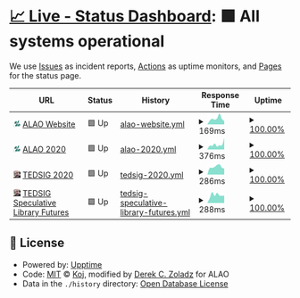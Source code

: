 # [📈 Live - Status Dashboard](https://alaoweb.github.io/status): <!--live status--> **🟩 All systems operational**

We use [Issues](https://github.com/alaoweb/status/issues) as incident reports, [Actions](https://github.com/alaoweb/status/actions) as uptime monitors, and [Pages](https://alaoweb.github.io/status) for the status page.

<!--start: status pages-->
<!-- This summary is generated by Upptime (https://github.com/upptime/upptime) -->
<!-- Do not edit this manually, your changes will be overwritten -->
<!-- prettier-ignore -->
| URL | Status | History | Response Time | Uptime |
| --- | ------ | ------- | ------------- | ------ |
| <img alt="" src="https://raw.githubusercontent.com/alaoweb/status/main/img/alao-icon.png" height="13"> [ALAO Website](https://www.derekzoladz.com/) | 🟩 Up | [alao-website.yml](https://github.com/alaoweb/status/commits/HEAD/history/alao-website.yml) | <details><summary><img alt="Response time graph" src="./graphs/alao-website/response-time-week.png" height="20"> 169ms</summary><br><a href="https://alaoweb.github.io/status/history/alao-website"><img alt="Response time 152" src="https://img.shields.io/endpoint?url=https%3A%2F%2Fraw.githubusercontent.com%2Falaoweb%2Fstatus%2FHEAD%2Fapi%2Falao-website%2Fresponse-time.json"></a><br><a href="https://alaoweb.github.io/status/history/alao-website"><img alt="24-hour response time 92" src="https://img.shields.io/endpoint?url=https%3A%2F%2Fraw.githubusercontent.com%2Falaoweb%2Fstatus%2FHEAD%2Fapi%2Falao-website%2Fresponse-time-day.json"></a><br><a href="https://alaoweb.github.io/status/history/alao-website"><img alt="7-day response time 169" src="https://img.shields.io/endpoint?url=https%3A%2F%2Fraw.githubusercontent.com%2Falaoweb%2Fstatus%2FHEAD%2Fapi%2Falao-website%2Fresponse-time-week.json"></a><br><a href="https://alaoweb.github.io/status/history/alao-website"><img alt="30-day response time 149" src="https://img.shields.io/endpoint?url=https%3A%2F%2Fraw.githubusercontent.com%2Falaoweb%2Fstatus%2FHEAD%2Fapi%2Falao-website%2Fresponse-time-month.json"></a><br><a href="https://alaoweb.github.io/status/history/alao-website"><img alt="1-year response time 156" src="https://img.shields.io/endpoint?url=https%3A%2F%2Fraw.githubusercontent.com%2Falaoweb%2Fstatus%2FHEAD%2Fapi%2Falao-website%2Fresponse-time-year.json"></a></details> | <details><summary><a href="https://alaoweb.github.io/status/history/alao-website">100.00%</a></summary><a href="https://alaoweb.github.io/status/history/alao-website"><img alt="All-time uptime 99.97%" src="https://img.shields.io/endpoint?url=https%3A%2F%2Fraw.githubusercontent.com%2Falaoweb%2Fstatus%2FHEAD%2Fapi%2Falao-website%2Fuptime.json"></a><br><a href="https://alaoweb.github.io/status/history/alao-website"><img alt="24-hour uptime 100.00%" src="https://img.shields.io/endpoint?url=https%3A%2F%2Fraw.githubusercontent.com%2Falaoweb%2Fstatus%2FHEAD%2Fapi%2Falao-website%2Fuptime-day.json"></a><br><a href="https://alaoweb.github.io/status/history/alao-website"><img alt="7-day uptime 100.00%" src="https://img.shields.io/endpoint?url=https%3A%2F%2Fraw.githubusercontent.com%2Falaoweb%2Fstatus%2FHEAD%2Fapi%2Falao-website%2Fuptime-week.json"></a><br><a href="https://alaoweb.github.io/status/history/alao-website"><img alt="30-day uptime 100.00%" src="https://img.shields.io/endpoint?url=https%3A%2F%2Fraw.githubusercontent.com%2Falaoweb%2Fstatus%2FHEAD%2Fapi%2Falao-website%2Fuptime-month.json"></a><br><a href="https://alaoweb.github.io/status/history/alao-website"><img alt="1-year uptime 99.99%" src="https://img.shields.io/endpoint?url=https%3A%2F%2Fraw.githubusercontent.com%2Falaoweb%2Fstatus%2FHEAD%2Fapi%2Falao-website%2Fuptime-year.json"></a></details>
| <img alt="" src="https://raw.githubusercontent.com/alaoweb/status/main/img/alao-icon.png" height="13"> [ALAO 2020](https://2020.alaoweb.org/) | 🟩 Up | [alao-2020.yml](https://github.com/alaoweb/status/commits/HEAD/history/alao-2020.yml) | <details><summary><img alt="Response time graph" src="./graphs/alao-2020/response-time-week.png" height="20"> 376ms</summary><br><a href="https://alaoweb.github.io/status/history/alao-2020"><img alt="Response time 379" src="https://img.shields.io/endpoint?url=https%3A%2F%2Fraw.githubusercontent.com%2Falaoweb%2Fstatus%2FHEAD%2Fapi%2Falao-2020%2Fresponse-time.json"></a><br><a href="https://alaoweb.github.io/status/history/alao-2020"><img alt="24-hour response time 444" src="https://img.shields.io/endpoint?url=https%3A%2F%2Fraw.githubusercontent.com%2Falaoweb%2Fstatus%2FHEAD%2Fapi%2Falao-2020%2Fresponse-time-day.json"></a><br><a href="https://alaoweb.github.io/status/history/alao-2020"><img alt="7-day response time 376" src="https://img.shields.io/endpoint?url=https%3A%2F%2Fraw.githubusercontent.com%2Falaoweb%2Fstatus%2FHEAD%2Fapi%2Falao-2020%2Fresponse-time-week.json"></a><br><a href="https://alaoweb.github.io/status/history/alao-2020"><img alt="30-day response time 355" src="https://img.shields.io/endpoint?url=https%3A%2F%2Fraw.githubusercontent.com%2Falaoweb%2Fstatus%2FHEAD%2Fapi%2Falao-2020%2Fresponse-time-month.json"></a><br><a href="https://alaoweb.github.io/status/history/alao-2020"><img alt="1-year response time 334" src="https://img.shields.io/endpoint?url=https%3A%2F%2Fraw.githubusercontent.com%2Falaoweb%2Fstatus%2FHEAD%2Fapi%2Falao-2020%2Fresponse-time-year.json"></a></details> | <details><summary><a href="https://alaoweb.github.io/status/history/alao-2020">100.00%</a></summary><a href="https://alaoweb.github.io/status/history/alao-2020"><img alt="All-time uptime 99.96%" src="https://img.shields.io/endpoint?url=https%3A%2F%2Fraw.githubusercontent.com%2Falaoweb%2Fstatus%2FHEAD%2Fapi%2Falao-2020%2Fuptime.json"></a><br><a href="https://alaoweb.github.io/status/history/alao-2020"><img alt="24-hour uptime 100.00%" src="https://img.shields.io/endpoint?url=https%3A%2F%2Fraw.githubusercontent.com%2Falaoweb%2Fstatus%2FHEAD%2Fapi%2Falao-2020%2Fuptime-day.json"></a><br><a href="https://alaoweb.github.io/status/history/alao-2020"><img alt="7-day uptime 100.00%" src="https://img.shields.io/endpoint?url=https%3A%2F%2Fraw.githubusercontent.com%2Falaoweb%2Fstatus%2FHEAD%2Fapi%2Falao-2020%2Fuptime-week.json"></a><br><a href="https://alaoweb.github.io/status/history/alao-2020"><img alt="30-day uptime 100.00%" src="https://img.shields.io/endpoint?url=https%3A%2F%2Fraw.githubusercontent.com%2Falaoweb%2Fstatus%2FHEAD%2Fapi%2Falao-2020%2Fuptime-month.json"></a><br><a href="https://alaoweb.github.io/status/history/alao-2020"><img alt="1-year uptime 99.98%" src="https://img.shields.io/endpoint?url=https%3A%2F%2Fraw.githubusercontent.com%2Falaoweb%2Fstatus%2FHEAD%2Fapi%2Falao-2020%2Fuptime-year.json"></a></details>
| <img alt="" src="https://raw.githubusercontent.com/alaoweb/status/main/img/icon.png" height="13"> [TEDSIG 2020](https://tedsig.alaoweb.org/) | 🟩 Up | [tedsig-2020.yml](https://github.com/alaoweb/status/commits/HEAD/history/tedsig-2020.yml) | <details><summary><img alt="Response time graph" src="./graphs/tedsig-2020/response-time-week.png" height="20"> 286ms</summary><br><a href="https://alaoweb.github.io/status/history/tedsig-2020"><img alt="Response time 332" src="https://img.shields.io/endpoint?url=https%3A%2F%2Fraw.githubusercontent.com%2Falaoweb%2Fstatus%2FHEAD%2Fapi%2Ftedsig-2020%2Fresponse-time.json"></a><br><a href="https://alaoweb.github.io/status/history/tedsig-2020"><img alt="24-hour response time 344" src="https://img.shields.io/endpoint?url=https%3A%2F%2Fraw.githubusercontent.com%2Falaoweb%2Fstatus%2FHEAD%2Fapi%2Ftedsig-2020%2Fresponse-time-day.json"></a><br><a href="https://alaoweb.github.io/status/history/tedsig-2020"><img alt="7-day response time 286" src="https://img.shields.io/endpoint?url=https%3A%2F%2Fraw.githubusercontent.com%2Falaoweb%2Fstatus%2FHEAD%2Fapi%2Ftedsig-2020%2Fresponse-time-week.json"></a><br><a href="https://alaoweb.github.io/status/history/tedsig-2020"><img alt="30-day response time 271" src="https://img.shields.io/endpoint?url=https%3A%2F%2Fraw.githubusercontent.com%2Falaoweb%2Fstatus%2FHEAD%2Fapi%2Ftedsig-2020%2Fresponse-time-month.json"></a><br><a href="https://alaoweb.github.io/status/history/tedsig-2020"><img alt="1-year response time 308" src="https://img.shields.io/endpoint?url=https%3A%2F%2Fraw.githubusercontent.com%2Falaoweb%2Fstatus%2FHEAD%2Fapi%2Ftedsig-2020%2Fresponse-time-year.json"></a></details> | <details><summary><a href="https://alaoweb.github.io/status/history/tedsig-2020">100.00%</a></summary><a href="https://alaoweb.github.io/status/history/tedsig-2020"><img alt="All-time uptime 99.99%" src="https://img.shields.io/endpoint?url=https%3A%2F%2Fraw.githubusercontent.com%2Falaoweb%2Fstatus%2FHEAD%2Fapi%2Ftedsig-2020%2Fuptime.json"></a><br><a href="https://alaoweb.github.io/status/history/tedsig-2020"><img alt="24-hour uptime 100.00%" src="https://img.shields.io/endpoint?url=https%3A%2F%2Fraw.githubusercontent.com%2Falaoweb%2Fstatus%2FHEAD%2Fapi%2Ftedsig-2020%2Fuptime-day.json"></a><br><a href="https://alaoweb.github.io/status/history/tedsig-2020"><img alt="7-day uptime 100.00%" src="https://img.shields.io/endpoint?url=https%3A%2F%2Fraw.githubusercontent.com%2Falaoweb%2Fstatus%2FHEAD%2Fapi%2Ftedsig-2020%2Fuptime-week.json"></a><br><a href="https://alaoweb.github.io/status/history/tedsig-2020"><img alt="30-day uptime 100.00%" src="https://img.shields.io/endpoint?url=https%3A%2F%2Fraw.githubusercontent.com%2Falaoweb%2Fstatus%2FHEAD%2Fapi%2Ftedsig-2020%2Fuptime-month.json"></a><br><a href="https://alaoweb.github.io/status/history/tedsig-2020"><img alt="1-year uptime 99.99%" src="https://img.shields.io/endpoint?url=https%3A%2F%2Fraw.githubusercontent.com%2Falaoweb%2Fstatus%2FHEAD%2Fapi%2Ftedsig-2020%2Fuptime-year.json"></a></details>
| <img alt="" src="https://raw.githubusercontent.com/alaoweb/status/main/img/icon.png" height="13"> [TEDSIG Speculative Library Futures](https://futures.alaoweb.org/) | 🟩 Up | [tedsig-speculative-library-futures.yml](https://github.com/alaoweb/status/commits/HEAD/history/tedsig-speculative-library-futures.yml) | <details><summary><img alt="Response time graph" src="./graphs/tedsig-speculative-library-futures/response-time-week.png" height="20"> 288ms</summary><br><a href="https://alaoweb.github.io/status/history/tedsig-speculative-library-futures"><img alt="Response time 302" src="https://img.shields.io/endpoint?url=https%3A%2F%2Fraw.githubusercontent.com%2Falaoweb%2Fstatus%2FHEAD%2Fapi%2Ftedsig-speculative-library-futures%2Fresponse-time.json"></a><br><a href="https://alaoweb.github.io/status/history/tedsig-speculative-library-futures"><img alt="24-hour response time 261" src="https://img.shields.io/endpoint?url=https%3A%2F%2Fraw.githubusercontent.com%2Falaoweb%2Fstatus%2FHEAD%2Fapi%2Ftedsig-speculative-library-futures%2Fresponse-time-day.json"></a><br><a href="https://alaoweb.github.io/status/history/tedsig-speculative-library-futures"><img alt="7-day response time 288" src="https://img.shields.io/endpoint?url=https%3A%2F%2Fraw.githubusercontent.com%2Falaoweb%2Fstatus%2FHEAD%2Fapi%2Ftedsig-speculative-library-futures%2Fresponse-time-week.json"></a><br><a href="https://alaoweb.github.io/status/history/tedsig-speculative-library-futures"><img alt="30-day response time 271" src="https://img.shields.io/endpoint?url=https%3A%2F%2Fraw.githubusercontent.com%2Falaoweb%2Fstatus%2FHEAD%2Fapi%2Ftedsig-speculative-library-futures%2Fresponse-time-month.json"></a><br><a href="https://alaoweb.github.io/status/history/tedsig-speculative-library-futures"><img alt="1-year response time 294" src="https://img.shields.io/endpoint?url=https%3A%2F%2Fraw.githubusercontent.com%2Falaoweb%2Fstatus%2FHEAD%2Fapi%2Ftedsig-speculative-library-futures%2Fresponse-time-year.json"></a></details> | <details><summary><a href="https://alaoweb.github.io/status/history/tedsig-speculative-library-futures">100.00%</a></summary><a href="https://alaoweb.github.io/status/history/tedsig-speculative-library-futures"><img alt="All-time uptime 99.99%" src="https://img.shields.io/endpoint?url=https%3A%2F%2Fraw.githubusercontent.com%2Falaoweb%2Fstatus%2FHEAD%2Fapi%2Ftedsig-speculative-library-futures%2Fuptime.json"></a><br><a href="https://alaoweb.github.io/status/history/tedsig-speculative-library-futures"><img alt="24-hour uptime 100.00%" src="https://img.shields.io/endpoint?url=https%3A%2F%2Fraw.githubusercontent.com%2Falaoweb%2Fstatus%2FHEAD%2Fapi%2Ftedsig-speculative-library-futures%2Fuptime-day.json"></a><br><a href="https://alaoweb.github.io/status/history/tedsig-speculative-library-futures"><img alt="7-day uptime 100.00%" src="https://img.shields.io/endpoint?url=https%3A%2F%2Fraw.githubusercontent.com%2Falaoweb%2Fstatus%2FHEAD%2Fapi%2Ftedsig-speculative-library-futures%2Fuptime-week.json"></a><br><a href="https://alaoweb.github.io/status/history/tedsig-speculative-library-futures"><img alt="30-day uptime 100.00%" src="https://img.shields.io/endpoint?url=https%3A%2F%2Fraw.githubusercontent.com%2Falaoweb%2Fstatus%2FHEAD%2Fapi%2Ftedsig-speculative-library-futures%2Fuptime-month.json"></a><br><a href="https://alaoweb.github.io/status/history/tedsig-speculative-library-futures"><img alt="1-year uptime 99.99%" src="https://img.shields.io/endpoint?url=https%3A%2F%2Fraw.githubusercontent.com%2Falaoweb%2Fstatus%2FHEAD%2Fapi%2Ftedsig-speculative-library-futures%2Fuptime-year.json"></a></details>

<!--end: status pages-->

## 📄 License

- Powered by: [Upptime](https://github.com/upptime/upptime)
- Code: [MIT](./LICENSE) © [Koj](https://koj.co/), modified by [Derek C. Zoladz](https://www.derekzoladz.com) for ALAO
- Data in the `./history` directory: [Open Database License](https://opendatacommons.org/licenses/odbl/1-0/)
